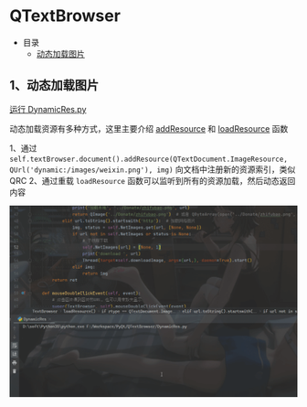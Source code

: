# QTextBrowser

- 目录
  - [动态加载图片](#1动态加载图片)

## 1、动态加载图片
[运行 DynamicRes.py](DynamicRes.py)

动态加载资源有多种方式，这里主要介绍 [addResource](https://doc.qt.io/qt-5/qtextdocument.html#addResource) 和 [loadResource](https://doc.qt.io/qt-5/qtextbrowser.html#loadResource) 函数

1、通过 `self.textBrowser.document().addResource(QTextDocument.ImageResource, QUrl('dynamic:/images/weixin.png'), img)` 向文档中注册新的资源索引，类似QRC
2、通过重载 `loadResource` 函数可以监听到所有的资源加载，然后动态返回内容

![DynamicRes](ScreenShot/DynamicRes.gif)